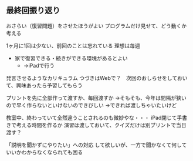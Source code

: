 
## 最終回振り返り
おさらい（復習問題）をさせたほうがよい
プログラムだけ見せて、どう動くか考える

1ヶ月に1回は少ない、前回のことは忘れている
理想は毎週

- 家で復習できる・続きができる環境があるとよい
  - →iPadで行う


発言させるようなカリキュラム
つづきはWebで？　次回のおしらせをしておいて、興味あったら予習してもらう

プリントを先に全部作って渡すか、毎回渡すか
→そもそも、今年は間隔が狭いので早く作らないといけないのできびしい
→できれば渡しちゃいたいけど

教室中、終わっていて全然違うことされるのも微妙やな・・・
iPad閉じて手書きで考える時間を作るか
演習は渡しておいて、クイズだけは別プリントで当日渡す？

「説明を聞かずにやりたい」への対応
して欲しいが、一方で聞かなくて何していいかわからなくなられても困る

